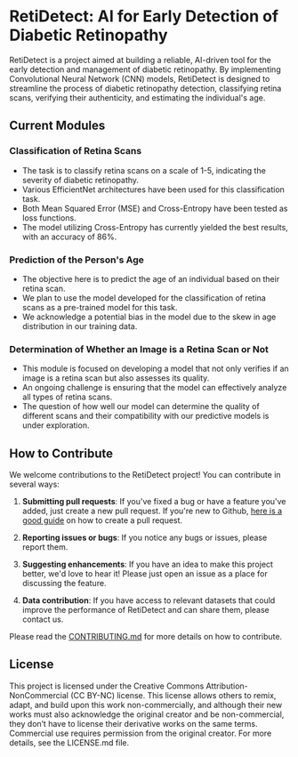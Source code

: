 # RetiDetect: AI for Early Detection of Diabetic Retinopathy

RetiDetect is a project aimed at building a reliable, AI-driven tool for the early detection and management of diabetic retinopathy. By implementing Convolutional Neural Network (CNN) models, RetiDetect is designed to streamline the process of diabetic retinopathy detection, classifying retina scans, verifying their authenticity, and estimating the individual's age. 

## Current Modules

### Classification of Retina Scans

- The task is to classify retina scans on a scale of 1-5, indicating the severity of diabetic retinopathy.
- Various EfficientNet architectures have been used for this classification task.
- Both Mean Squared Error (MSE) and Cross-Entropy have been tested as loss functions.
- The model utilizing Cross-Entropy has currently yielded the best results, with an accuracy of 86%.

### Prediction of the Person's Age

- The objective here is to predict the age of an individual based on their retina scan.
- We plan to use the model developed for the classification of retina scans as a pre-trained model for this task.
- We acknowledge a potential bias in the model due to the skew in age distribution in our training data.

### Determination of Whether an Image is a Retina Scan or Not

- This module is focused on developing a model that not only verifies if an image is a retina scan but also assesses its quality.
- An ongoing challenge is ensuring that the model can effectively analyze all types of retina scans.
- The question of how well our model can determine the quality of different scans and their compatibility with our predictive models is under exploration.

## How to Contribute

We welcome contributions to the RetiDetect project! You can contribute in several ways:

1. **Submitting pull requests**: If you've fixed a bug or have a feature you've added, just create a new pull request. If you're new to Github, [here is a good guide](https://opensource.guide/how-to-contribute/#opening-a-pull-request) on how to create a pull request.

2. **Reporting issues or bugs**: If you notice any bugs or issues, please report them.

3. **Suggesting enhancements**: If you have an idea to make this project better, we'd love to hear it! Please just open an issue as a place for discussing the feature.

4. **Data contribution**: If you have access to relevant datasets that could improve the performance of RetiDetect and can share them, please contact us.

Please read the [CONTRIBUTING.md](https://github.com/YourRepo/CONTRIBUTING.md) for more details on how to contribute.

## License

This project is licensed under the Creative Commons Attribution-NonCommercial (CC BY-NC) license. This license allows others to remix, adapt, and build upon this work non-commercially, and although their new works must also acknowledge the original creator and be non-commercial, they don’t have to license their derivative works on the same terms. Commercial use requires permission from the original creator. For more details, see the LICENSE.md file.
